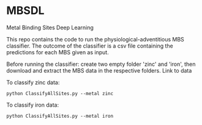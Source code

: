 # MBSDL
Metal Binding Sites Deep Learning


This repo contains the code to run the physiological-adventitious MBS classifier.
The outcome of the classifier is a csv file containing the predictions for each MBS given as input.

Before running the classifier: create two empty folder 'zinc' and 'iron', then download and extract the MBS data in the respective folders.
Link to data <url>

To classify zinc data:
```
python ClassifyAllSites.py --metal zinc
```
  
To classify iron data:  
```
python ClassifyAllSites.py --metal iron
```
